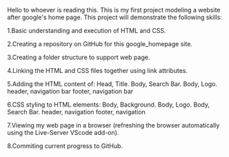 Hello to whoever is reading this. This is my first project modeling a website after google's home page. 
This project will demonstrate the following skills:

1.Basic understanding and execution of HTML and CSS.

2.Creating a repository on GitHub for this google_homepage site.

3.Creating a folder structure to support web page.

4.Linking the HTML and CSS files together using link attributes.

5.Adding the HTML content of:
Head, Title.
Body, Search Bar.
Body, Logo.
header, navigation bar
footer, navigation bar

6.CSS styling to HTML elements:
Body, Background.
Body, Logo.
Body, Search Bar.
header, navigation
footer, navigation

7.Viewing my web page in a browser (refreshing the browser automatically using the Live-Server VScode add-on).

8.Commiting current progress to GitHub.

